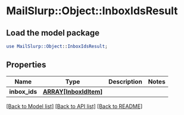 # MailSlurp::Object::InboxIdsResult

## Load the model package
```perl
use MailSlurp::Object::InboxIdsResult;
```

## Properties
Name | Type | Description | Notes
------------ | ------------- | ------------- | -------------
**inbox_ids** | [**ARRAY[InboxIdItem]**](InboxIdItem) |  | 

[[Back to Model list]](../README#documentation-for-models) [[Back to API list]](../README#documentation-for-api-endpoints) [[Back to README]](../README)



